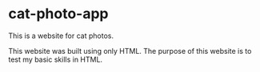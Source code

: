 # cat-photo-app

This is a website for cat photos.

This website was built using only HTML. The purpose of this website is to test my basic skills in HTML.
